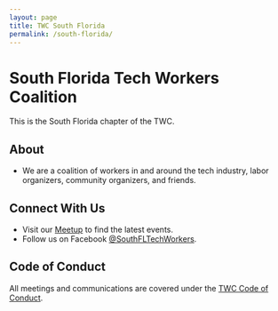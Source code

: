```yaml
---
layout: page
title: TWC South Florida
permalink: /south-florida/
---
```

<style>h1, .main-wrapper h2, h3 {text-align: left; font-weight: bold;}</style>
# South Florida Tech Workers Coalition
This is the South Florida chapter of the TWC.

## About
- We are a coalition of workers in and around the tech industry, labor organizers, community organizers, and friends.

## Connect With Us
- Visit our [Meetup](https://www.meetup.com/South-Florida-Tech-Workers-Coalition/) to find the latest events.
- Follow us on Facebook [@SouthFLTechWorkers](https://www.facebook.com/southfltechworkers/).

## Code of Conduct
All meetings and communications are covered under the [TWC Code of Conduct](https://techworkerscoalition.org/community-guide/).
